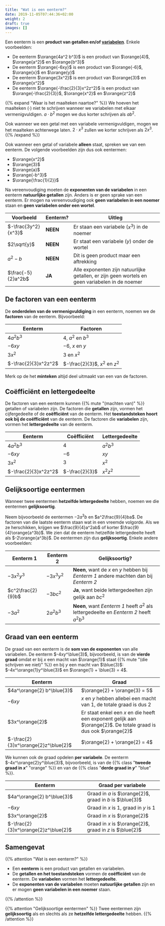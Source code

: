 ```yaml
---
title: "Wat is een eenterm?"
date: 2019-11-05T07:44:36+02:00
weight: 2
draft: true
images: []
---
```


Een eenterm is een **product van getallen en/of [variabelen](../variabelen)**.
Enkele voorbeelden:

* De eenterm $\orange{4a^2 b^3}$ is een product van $\orange{4}$,
  $\orange{a^2}$ en $\orange{b^3}$
* De eenterm $\orange{-6xy}$ is een product van $\orange{-6}$,
  $\orange{x}$ en $\orange{y}$
* De eenterm $\orange{3x^2}$ is een product van $\orange{3}$ en $\orange{x^2}$
* De eenterm $\orange{-\frac{2}{3}x^2z^2}$ is een product van
  $\orange{-\frac{2}{3}}$, $\orange{x^2}$ en $\orange{z^2}$

{{% expand "Waar is het maalteken naartoe?" %}}
We hoeven het maalteken ($\cdot$) niet te schrijven wanneer we variabelen met
elkaar vermenigvuldigen. $a\cdot b^2$ mogen we dus korter schrijven als $ab^2$.

Ook wanneer we een getal met een variabele vermenigvuldigen, mogen we het
maalteken achterwege laten. $2\cdot x^3$ zullen we korter schrijven als $2x^3$.
{{% /expand %}}

Ook wanneer een getal of variabele **alleen** staat, spreken we van een
eenterm. De volgende voorbeelden zijn dus ook eentermen:

* $\orange{x^2}$
* $\orange{3}$
* $\orange{a}$
* $\orange{-b^3}$
* $\orange{\frac{1}{2}}$

Na vereenvoudiging moeten de **exponenten van de variabelen** in een eenterm
**natuurlijke getallen** zijn. Anders is er geen sprake van een eenterm. Er
mogen na vereenvoudiging ook **geen variabelen in een noemer** staan en **geen
variabelen onder een wortel**.

|      Voorbeeld      |  Eenterm?  |                                              Uitleg                                             |
|     -----------     | ---------- |                                             --------                                            |
| $-\frac{3y^2}{x^3}$ |  **NEEN**  |                           Er staan een variabele ($x^3$) in de noemer                           |
|     $2\sqrt{y}$     |  **NEEN**  |                           Er staat een variabele ($y$) onder de wortel                          |
|      $a^2 - b$      |  **NEEN**  |                             Dit is geen product maar een aftrekking                             |
|  $\frac{-5}{2}a^2b$ |   **JA**   | Alle exponenten zijn natuurlijke getallen, er zijn geen wortels en geen variabelen in de noemer |

## De factoren van een eenterm

De **onderdelen van de vermenigvuldiging** in een eenterm, noemen we de
**factoren** van de eenterm. Bijvoorbeeld:

|        Eenterm       |            Factoren            |
|       ---------      |           ----------           |
|      $4a^2 b^3$      |       $4$, $a^2$ en $b^3$      |
|        $-6xy$        |        $-6$, $x$ en $y$        |
|        $3x^2$        |          $3$ en $x^2$          |
| $-\frac{2}{3}x^2z^2$ | $-\frac{2}{3}$, $x^2$ en $z^2$ |

Merk op de het **minteken** altijd deel uitmaakt van een van de factoren.

## Coëfficiënt en lettergedeelte

De factoren van een eenterm kunnen {{% mute "(machten van)" %}} getallen of
variabelen zijn.  De factoren die **getallen** zijn, vormen het cijfergedeelte
of de **coëfficiënt** van de eenterm. Het **toestandsteken hoort ook bij de
coëfficiënt** van de eenterm. De factoren die **variabelen** zijn, vormen het
**lettergedeelte** van de eenterm.

|           Eenterm          |            Coëfficiënt           |   Lettergedeelte   |
| -------------------------- | -------------------------------- | ------------------ |
|         $4a^2 b^3$         |                $4$               |      $a^2b^3$      |
|           $-6xy$           |               $-6$               |        $xy$        |
|           $3x^2$           |                $3$               |        $x^2$       |
|    $-\frac{2}{3}x^2z^2$    |          $-\frac{2}{3}$          |      $x^2z^2$      |

## Gelijksoortige eentermen

Wanneer twee eentermen **hetzelfde lettergedeelte** hebben, noemen we die
eentermen **gelijksoortig**.

Neem bijvoorbeeld de eentermen $-2a^3b$ en $a^2\frac{9}{4}ba$. De
factoren van die laatste eenterm staan wat in een vreemde volgorde. Als we ze
herschikken, krijgen we $\frac{9}{4}a^2ab$ of korter
$\frac{9}{4}\orange{a^3b}$. We zien dat de eenterm hetzelfde lettergedeelte
heeft als $-2\orange{a^3b}$. De eentermen zijn dus **gelijksoortig**. Enkele
andere voorbeelden:

|         Eenterm 1         |   Eenterm 2   |                                      Gelijksoortig?                                      |
| ------------------------- | ------------- | ---------------------------------------------------------------------------------------- |
|         $-3x^2y^3$        |   $-3x^3y^2$  |  **Neen**, want de $x$ en $y$ hebben bij *Eenterm 1* andere machten dan bij *Eenterm 2*  |
|     $c^2\frac{2}{9}b$     |    $-3bc^2$   |                 **Ja**, want beide lettergedeelten zijn gelijk aan $bc^2$                |
|          $-3a^2$          |   $2a^2b^3$   |  **Neen**, want *Eenterm 1* heeft $a^2$ als lettergedeelte en *Eenterm 2* heeft $a^2b^3$ |


## Graad van een eenterm

De graad van een eenterm is de **som van de exponenten** van alle variabelen.
De eenterm $-4xy^\blue{3}$, bijvoorbeeld, is van de **vierde graad** omdat er
bij $x$ een macht van $\orange{1}$ staat
{{% mute "(die schrijven we niet)" %}} en bij $y$ een macht van $\blue{3}$:
$-4x^\orange{1}y^\blue{3}$ en $\orange{1} + \blue{3} = 4$.

|                Eenterm               |                                                       Graad                                                       |
|               ---------              |                                                     ----------                                                    |
|      $4a^\orange{2} b^\blue{3}$      |                                           $\orange{2} + \orange{3} = 5$                                           |
|                $-6xy$                |                      $x$ en $y$ hebben allebei een macht van $1$, de totale graad is dus $2$                      |
|            $3x^\orange{2}$           | Er staat enkel een $x$ en die heeft een exponent gelijk aan $\orange{2}$. De totale graad is dus ook $\orange{2}$ |
| $-\frac{2}{3}x^\orange{2}z^\blue{2}$ |                                           $\orange{2} + \orange{2} = 4$                                           |


We kunnen ook de graad opdelen **per variabele**. De eenterm
$-4x^\orange{2}y^\blue{3}$, bijvoorbeeld, is van de
{{% class "**tweede graad in $x$**" "orange" %}} en van de
{{% class "**derde graad in $y$**" "blue" %}}.

|                Eenterm               |                    Graad per variabele                   |
|               ---------              |                        ----------                        |
|      $4a^\orange{2} b^\blue{3}$      | Graad in $a$ is $\orange{2}$, graad in $b$ is $\blue{3}$ |
|                $-6xy$                |         Graad in $x$ is $1$, graad in $y$ is $1$         |
|            $3x^\orange{2}$           |               Graad in $x$ is $\orange{2}$               |
| $-\frac{2}{3}x^\orange{2}z^\blue{2}$ | Graad in $x$ is $\orange{2}$, graad in $z$ is $\blue{2}$ |

## Samengevat

{{% attention "Wat is een eenterm?" %}}

* Een **eenterm** is een product van getallen en variabelen.
* De **getallen en het toestandsteken** vormen de **coëfficiënt** van de eenterm.
  De **variabelen** vormen het **lettergedeelte**.
* De **exponenten van de variabelen** moeten **natuurlijke getallen** zijn en er
  mogen **geen variabelen in een noemer** staan.

{{% /attention %}}

{{% attention "Gelijksoortige eentermen" %}}
Twee eentermen zijn **gelijksoortig** als en slechts als ze **hetzelfde
lettergedeelte** hebben.
{{% /attention %}}
